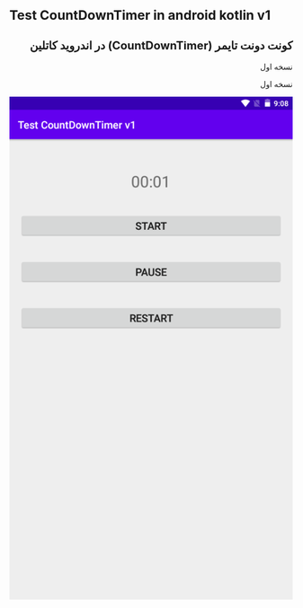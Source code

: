 
<h1 style="font-size:23px;">Test CountDownTimer in android kotlin v1</h1>
<h2 style="font-size:20px;" dir="rtl">
  کونت دونت تایمر (CountDownTimer)  در اندروید کاتلین
</h2><p dir="rtl">نسخه اول</p>
<p dir="rtl">نسخه اول</p>
<img src="scr001.png" alt="Test CountDownTimer in android kotlin" title="Test CountDownTimer in android kotlin">

